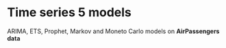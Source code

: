 # Time series 5 models
ARIMA, ETS, Prophet, Markov and Moneto Carlo models on **AirPassengers data**

